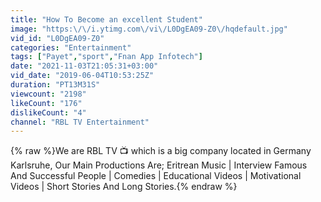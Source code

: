 ```yaml
---
title: "How To Become an excellent Student"
image: "https:\/\/i.ytimg.com\/vi\/L0DgEA09-Z0\/hqdefault.jpg"
vid_id: "L0DgEA09-Z0"
categories: "Entertainment"
tags: ["Payet","sport","Fnan App Infotech"]
date: "2021-11-03T21:05:31+03:00"
vid_date: "2019-06-04T10:53:25Z"
duration: "PT13M31S"
viewcount: "2198"
likeCount: "176"
dislikeCount: "4"
channel: "RBL TV Entertainment"
---
```

{% raw %}We are RBL TV 📺 which is a big company located in Germany Karlsruhe, Our Main Productions Are; Eritrean Music | Interview Famous And Successful People | Comedies | Educational Videos | Motivational Videos | Short Stories And Long Stories.{% endraw %}
